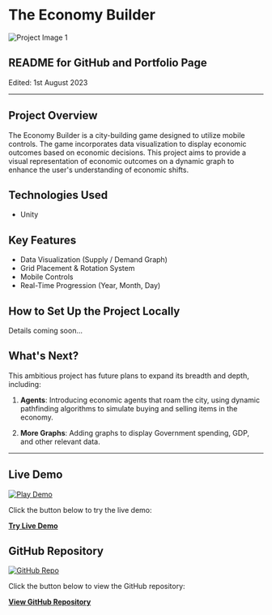 # The Economy Builder

![Project Image 1](images/economyBuilder.PNG)

## README for GitHub and Portfolio Page
Edited: 1st August 2023

---

## Project Overview

The Economy Builder is a city-building game designed to utilize mobile controls. The game incorporates data visualization to display economic outcomes based on economic decisions. This project aims to provide a visual representation of economic outcomes on a dynamic graph to enhance the user's understanding of economic shifts.

## Technologies Used

- Unity

## Key Features

- Data Visualization (Supply / Demand Graph)
- Grid Placement & Rotation System
- Mobile Controls
- Real-Time Progression (Year, Month, Day)

## How to Set Up the Project Locally

Details coming soon...

## What's Next?

This ambitious project has future plans to expand its breadth and depth, including:

1. **Agents**: Introducing economic agents that roam the city, using dynamic pathfinding algorithms to simulate buying and selling items in the economy.

2. **More Graphs**: Adding graphs to display Government spending, GDP, and other relevant data.

---

## Live Demo

[![Play Demo](https://img.icons8.com/fluent/48/000000/play.png)](https://liamwaters2002.itch.io/economy-builder-build-your-knowledge-of-economics)

Click the button below to try the live demo:

[**Try Live Demo**](https://liamwaters2002.itch.io/economy-builder-build-your-knowledge-of-economics)

## GitHub Repository

[![GitHub Repo](https://img.icons8.com/color/48/000000/github.png)](https://github.com/LiamWaters2002/FinalYearProject)

Click the button below to view the GitHub repository:

[**View GitHub Repository**](https://github.com/LiamWaters2002/FinalYearProject)
